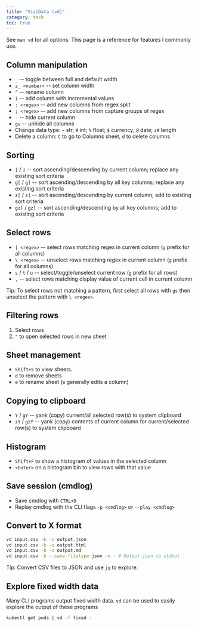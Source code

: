 ```yaml
---
title: "VisiData (vd)"
category: tech
toc: true
---
```


See `man vd` for all options. This page is a reference for features I commonly use.

## Column manipulation

- `_`           -- toggle between full and default width
- `z_ <number>` -- set column width
- `^`           -- rename column
- `i`           -- add column with incremental values
- `: <regex>`   -- add new columns from regex split
- `; <regex>`   -- add new columns from capture groups of regex
- `-`           -- hide current column
- `gv`          -- unhide all columns
- Change data type: `~` str; `#` int; `%` float; `$` currency; `@` date; `z#` length
- Delete a column:  `C` to go to Columns sheet, `d` to delete columns

## Sorting

- `[` / `]`      -- sort ascending/descending by current column; replace any existing sort criteria
- `g[` / `g]`     -- sort ascending/descending by all key columns; replace any existing sort criteria
- `z[` / `z]`     -- sort ascending/descending by current column; add to existing sort criteria
- `gz[` / `gz]`    -- sort ascending/descending by all key columns; add to existing sort criteria

## Select rows

- `| <regex>`       -- select rows matching regex in current column (`g` prefix for all columns)
- `\ <regex>`       -- unselect rows matching regex in current column (`g` prefix for all columns)
- `s` / `t` / `u`   -- select/toggle/unselect current row (`g` prefix for all rows)
- `,`               -- select rows matching display value of current cell in current column

Tip: To select rows not matching a pattern, first select all rows with `gs`
then unselect the pattern with `\ <regex>`.

## Filtering rows

1. Select rows
2. `"` to open selected rows in new sheet

## Sheet management

- `Shift+S` to view sheets.
- `d` to remove sheets
- `e` to rename sheet (`e` generally edits a column)

## Copying to clipboard

- `Y` / `gY`      -- yank (copy) current/all selected row(s) to system clipboard
- `zY` / `gzY`    -- yank (copy) contents of current column for current/selected row(s) to system clipboard

## Histogram

- `Shift+F` to show a histogram of values in the selected column
- `<Enter>` on a histogram bin to view rows with that value

## Save session (cmdlog)

- Save cmdlog with `CTRL+D`
- Replay cmdlog with the CLI flags `-p <cmdlog>` or `--play <cmdlog>`

## Convert to X format

```bash
vd input.csv -b -o output.json
vd input.csv -b -o output.html
vd input.csv -b -o output.md
vd input.csv -b --save-filetype json -o - # Output json to stdout
```

Tip: Convert CSV files to JSON and use `jq` to explore.

## Explore fixed width data

Many CLI programs output fixed width data. `vd` can be used to easily explore the output of these programs

```bash
kubectl get pods | vd -f fixed -
```
